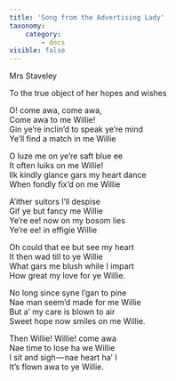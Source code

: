 ```yaml
---
title: 'Song from the Advertising Lady'
taxonomy:
    category:
        - docs
visible: false
---
```


<div class="author">Mrs Staveley</div>

<span class="title">To the true object of her hopes and wishes</span>

O! come awa, come awa,  
Come awa to me Willie!  
Gin ye’re inclin’d to speak ye’re mind  
Ye’ll find a match in me Willie

O luze me on ye’re saft blue ee  
It often luiks on me Willie!  
Ilk kindly glance gars my heart dance  
When fondly fix’d on me Willie  

A’ither suitors I’ll despise  
Gif ye but fancy me Willie  
Ye’re ee! now on my bosom lies  
Ye’re ee! in effigie Willie  

Oh could that ee but see my heart  
It then wad till to ye Willie  
What gars me blush while I impart  
How great my love for ye Willie.

No long since syne I’gan to pine  
Nae man seem’d made for me Willie  
But a’ my care is blown to air  
Sweet hope now smiles on me Willie.

Then Willie! Willie! come awa  
Nae time to lose ha we Willie  
I sit and sigh — nae heart ha’ I  
It’s flown awa to ye Willie.